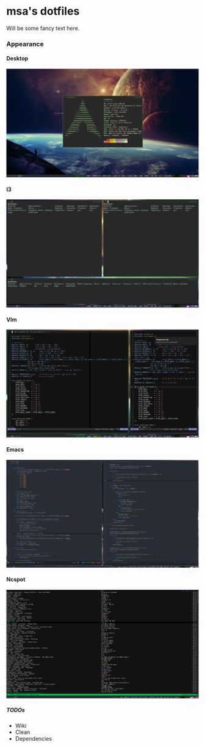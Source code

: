 msa's dotfiles
============

Will be some fancy text here.

### Appearance

#### Desktop
![](st.png)
#### I3
![](i3.png)
#### VIm
![](nvim.png)
#### Emacs
![](emacs.png)
#### Ncspot
![](ncspot.png)

##### TODOs
* Wiki
* Clean
* Dependencies
